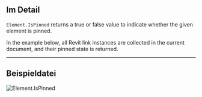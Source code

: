 ## Im Detail
`Element.IsPinned` returns a true or false value to indicate whether the given element is pinned.

In the example below, all Revit link instances are collected in the current document, and their pinned state is returned.
___
## Beispieldatei

![Element.IsPinned](./Revit.Elements.Element.IsPinned_img.jpg)
